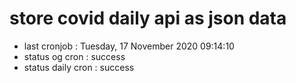 # store covid daily api as json data

- last cronjob : Tuesday, 17 November 2020 09:14:10
- status og cron : success
- status daily cron : success
      
      